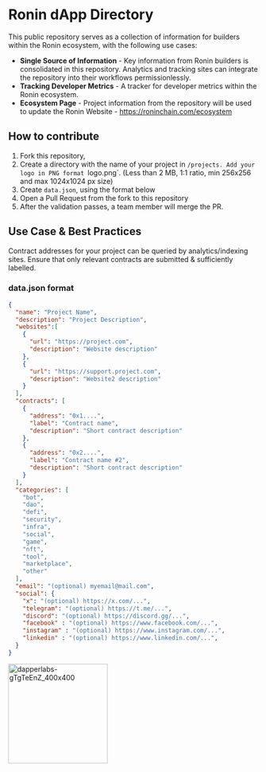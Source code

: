 # Ronin dApp Directory

This public repository serves as a collection of information for builders within the Ronin ecosystem, with the following use cases:
* __Single Source of Information__ -  Key information from Ronin builders is consolidated in this repository. Analytics and tracking sites can integrate the repository into their workflows permissionlessly.
* __Tracking Developer Metrics__ - A tracker for developer metrics within the Ronin ecosystem.
* __Ecosystem Page__ - Project information from the repository will be used to update the Ronin Website - https://roninchain.com/ecosystem

## How to contribute

1. Fork this repository,
2. Create a directory with the name of your project in `/projects. Add your logo in PNG format `logo.png`. (Less than 2 MB, 1:1 ratio, min 256x256 and max 1024x1024 px size)
4. Create `data.json`, using the format below 
5. Open a Pull Request from the fork to this repository 
6. After the validation passes, a team member will merge the PR.

## Use Case & Best Practices

Contract addresses for your project can be queried by analytics/indexing sites. Ensure that only relevant contracts are submitted & sufficiently labelled.

### data.json format

```json
{
  "name": "Project Name",
  "description": "Project Description",
  "websites":[
    {
      "url": "https://project.com",
      "description": "Website description"
    },
    {
      "url": "https://support.project.com",
      "description": "Website2 description"
    }
  ],
  "contracts": [
    {
      "address": "0x1....",
      "label": "Contract name",
      "description": "Short contract description"
    },
    {
      "address": "0x2....",
      "label": "Contract name #2",
      "description": "Short contract description"
    }
  ],
  "categories": [
    "bot",
    "dao",
    "defi",
    "security",
    "infra",
    "social",
    "game", 
    "nft",
    "tool",
    "marketplace",
    "other"
  ],
  "email": "(optional) myemail@mail.com",
  "social": {
    "x": "(optional) https://x.com/...",
    "telegram": "(optional) https://t.me/...",
    "discord": "(optional) https://discord.gg/...",
    "facebook" : "(optional) https://www.facebook.com/...",
    "instagram" : "(optional) https://www.instagram.com/...",
    "linkedin" : "(optional) https://www.linkedin.com/...",
  }
}
```
<img width="200" height="200" alt="dapperlabs-gTgTeEnZ_400x400" src="https://github.com/user-attachments/assets/1e8afa77-a340-437e-bcd7-39084fb54c51" />


